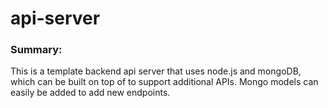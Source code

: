 # api-server

### Summary:
This is a template backend api server that uses node.js and mongoDB, which can be built on top of to support additional APIs. Mongo models can easily be added to add new endpoints.
